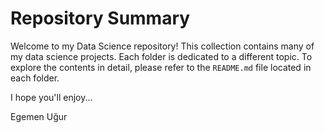 # Repository Summary

Welcome to my Data Science repository! This collection contains many of my data science projects. Each folder is dedicated to a different topic. To explore the contents in detail, please refer to the `README.md` file located in each folder.

I hope you'll enjoy...

Egemen Uğur
